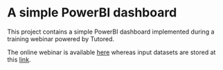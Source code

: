 # A simple PowerBI dashboard
This project contains a simple PowerBI dashboard implemented during a training webinar powered by Tutored.

The online webinar is available [here](https://www.tutored.me/it/webinars/14344) whereas input datasets are stored at this [link](https://drive.google.com/drive/folders/1Rbzardwn3MSYYqDhEbw97dJtuqhNF2qk?usp=sharing).
